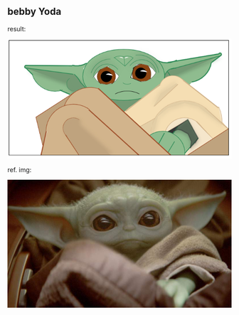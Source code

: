 ## bebby Yoda

result:

![result](https://github.com/VigdisIS/ideal-doodle/blob/master/baby_yoda/botched_yoda.png)


ref. img:

![ref. img](https://github.com/VigdisIS/ideal-doodle/blob/master/baby_yoda/reference_img.jpg)
